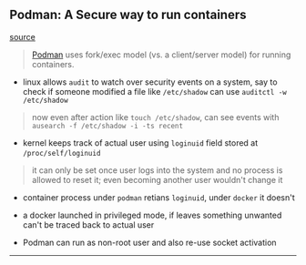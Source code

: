 
## Podman: A Secure way to run containers

[source](https://opensource.com/article/18/10/podman-more-secure-way-run-containers)

> [Podman](https://podman.io/) uses fork/exec model (vs. a client/server model) for running containers.

* linux allows `audit` to watch over security events on a system, say to check if someone modified a file like `/etc/shadow` can use `auditctl -w /etc/shadow`

> now even after action like `touch /etc/shadow`, can see events with `ausearch -f /etc/shadow -i -ts recent`

* kernel keeps track of actual user using `loginuid` field stored at `/proc/self/loginuid`

> it can only be set once user logs into the system and no process is allowed to reset it; even becoming another user wouldn't change it

* container process under `podman` retians `loginuid`, under `docker` it doesn't

* a docker launched in privileged mode, if leaves something unwanted can't be traced back to actual user

* Podman can run as non-root user and also re-use socket activation

---
